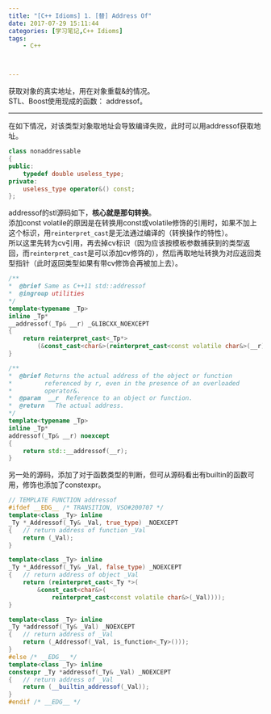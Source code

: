 ```yaml
---
title: "[C++ Idioms] 1. [替] Address Of"
date: 2017-07-29 15:11:44
categories: [学习笔记,C++ Idioms]
tags:
    - C++



---
```

获取对象的真实地址，用在对象重载&的情况。  
STL、Boost使用现成的函数： addressof。  <!-- more -->

-------
在如下情况，对该类型对象取地址会导致编译失败，此时可以用addressof获取地址。  
```c++
class nonaddressable
{
public:
	typedef double useless_type;
private:
	useless_type operator&() const;
};
```

addressof的stl源码如下，**核心就是那句转换**。  
添加const volatile的原因是在转换用const或volatile修饰的引用时，如果不加上这个标识，用`reinterpret_cast`是无法通过编译的（转换操作的特性）。  
所以这里先转为cv引用，再去掉cv标识（因为应该按模板参数捕获到的类型返回，而`reinterpret_cast`是可以添加cv修饰的），然后再取地址转换为对应返回类型指针（此时返回类型如果有带cv修饰会再被加上去）。

```c++
/**
*  @brief Same as C++11 std::addressof
*  @ingroup utilities
*/
template<typename _Tp>
inline _Tp*
__addressof(_Tp& __r) _GLIBCXX_NOEXCEPT
{
	return reinterpret_cast<_Tp*>
		(&const_cast<char&>(reinterpret_cast<const volatile char&>(__r)));
}

/**
*  @brief Returns the actual address of the object or function
*         referenced by r, even in the presence of an overloaded
*         operator&.
*  @param  __r  Reference to an object or function.
*  @return   The actual address.
*/
template<typename _Tp>
inline _Tp*
addressof(_Tp& __r) noexcept
{
	return std::__addressof(__r);
}

```


另一处的源码，添加了对于函数类型的判断，但可从源码看出有builtin的函数可用，修饰也添加了constexpr。
```c++
// TEMPLATE FUNCTION addressof
#ifdef __EDG__ /* TRANSITION, VSO#200707 */
template<class _Ty> inline
_Ty *_Addressof(_Ty& _Val, true_type) _NOEXCEPT
{	// return address of function _Val
	return (_Val);
}

template<class _Ty> inline
_Ty *_Addressof(_Ty& _Val, false_type) _NOEXCEPT
{	// return address of object _Val
	return (reinterpret_cast<_Ty *>(
		&const_cast<char&>(
			reinterpret_cast<const volatile char&>(_Val))));
}

template<class _Ty> inline
_Ty *addressof(_Ty& _Val) _NOEXCEPT
{	// return address of _Val
	return (_Addressof(_Val, is_function<_Ty>()));
}
#else /* __EDG__ */
template<class _Ty> inline
constexpr _Ty *addressof(_Ty& _Val) _NOEXCEPT
{	// return address of _Val
	return (__builtin_addressof(_Val));
}
#endif /* __EDG__ */

```



